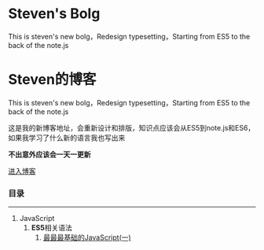 # Steven's Bolg
This is steven's new bolg，Redesign typesetting，Starting from ES5 to the back of the note.js

# Steven的博客

This is steven's new bolg，Redesign typesetting，Starting from ES5 to the back of the note.js

这是我的新博客地址，会重新设计和排版，知识点应该会从ES5到note.js和ES6，如果我学习了什么新的语言我也写出来

**不出意外应该会一天一更新**

[进入博客](https://github.com/StevenTang1994/Steven-s-NEW-Bolg/issues)

### 目录
---
1. JavaScript
    1. **ES5**相关语法
        1. [最最最基础的JavaScript(一)](https://github.com/StevenTang1994/Steven-s-NEW-Bolg/issues/1#one)
